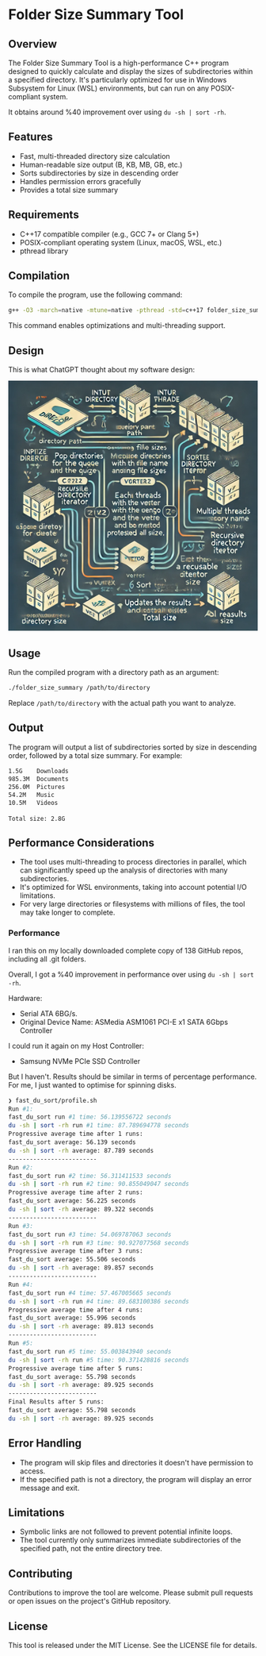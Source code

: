 # Folder Size Summary Tool

## Overview

The Folder Size Summary Tool is a high-performance C++ program designed to quickly calculate and display the sizes of subdirectories within a specified directory. It's particularly optimized for use in Windows Subsystem for Linux (WSL) environments, but can run on any POSIX-compliant system.

It obtains around %40 improvement over using `du -sh | sort -rh`.

## Features

- Fast, multi-threaded directory size calculation
- Human-readable size output (B, KB, MB, GB, etc.)
- Sorts subdirectories by size in descending order
- Handles permission errors gracefully
- Provides a total size summary

## Requirements

- C++17 compatible compiler (e.g., GCC 7+ or Clang 5+)
- POSIX-compliant operating system (Linux, macOS, WSL, etc.)
- pthread library

## Compilation

To compile the program, use the following command:

```bash
g++ -O3 -march=native -mtune=native -pthread -std=c++17 folder_size_summary.cpp -o folder_size_summary
```

This command enables optimizations and multi-threading support.

## Design

This is what ChatGPT thought about my software design:

![Design](resources/design.jpg)

## Usage

Run the compiled program with a directory path as an argument:

```bash
./folder_size_summary /path/to/directory
```

Replace `/path/to/directory` with the actual path you want to analyze.

## Output

The program will output a list of subdirectories sorted by size in descending order, followed by a total size summary. For example:

```
1.5G    Downloads
985.3M  Documents
256.0M  Pictures
54.2M   Music
10.5M   Videos

Total size: 2.8G
```

## Performance Considerations

- The tool uses multi-threading to process directories in parallel, which can significantly speed up the analysis of directories with many subdirectories.
- It's optimized for WSL environments, taking into account potential I/O limitations.
- For very large directories or filesystems with millions of files, the tool may take longer to complete.

### Performance

I ran this on my locally downloaded complete copy of 138 GitHub repos, including all .git folders.

Overall, I got a %40 improvement in performance over using `du -sh | sort -rh`.

Hardware: 
* Serial ATA 6BG/s. 
* Original Device Name: ASMedia ASM1061 PCI-E x1 SATA 6Gbps Controller

I could run it again on my Host Controller:
* Samsung NVMe PCIe SSD Controller

But I haven't. Results should be similar in terms of percentage performance. For me, I just wanted to optimise for spinning disks. 

```bash
❯ fast_du_sort/profile.sh
Run #1:
fast_du_sort run #1 time: 56.139556722 seconds
du -sh | sort -rh run #1 time: 87.789694778 seconds
Progressive average time after 1 runs:
fast_du_sort average: 56.139 seconds
du -sh | sort -rh average: 87.789 seconds
-------------------------
Run #2:
fast_du_sort run #2 time: 56.311411533 seconds
du -sh | sort -rh run #2 time: 90.855049047 seconds
Progressive average time after 2 runs:
fast_du_sort average: 56.225 seconds
du -sh | sort -rh average: 89.322 seconds
-------------------------
Run #3:
fast_du_sort run #3 time: 54.069787063 seconds
du -sh | sort -rh run #3 time: 90.927077568 seconds
Progressive average time after 3 runs:
fast_du_sort average: 55.506 seconds
du -sh | sort -rh average: 89.857 seconds
-------------------------
Run #4:
fast_du_sort run #4 time: 57.467005665 seconds
du -sh | sort -rh run #4 time: 89.683100386 seconds
Progressive average time after 4 runs:
fast_du_sort average: 55.996 seconds
du -sh | sort -rh average: 89.813 seconds
-------------------------
Run #5:
fast_du_sort run #5 time: 55.003843940 seconds
du -sh | sort -rh run #5 time: 90.371428816 seconds
Progressive average time after 5 runs:
fast_du_sort average: 55.798 seconds
du -sh | sort -rh average: 89.925 seconds
-------------------------
Final Results after 5 runs:
fast_du_sort average: 55.798 seconds
du -sh | sort -rh average: 89.925 seconds
```

## Error Handling

- The program will skip files and directories it doesn't have permission to access.
- If the specified path is not a directory, the program will display an error message and exit.

## Limitations

- Symbolic links are not followed to prevent potential infinite loops.
- The tool currently only summarizes immediate subdirectories of the specified path, not the entire directory tree.

## Contributing

Contributions to improve the tool are welcome. Please submit pull requests or open issues on the project's GitHub repository.

## License

This tool is released under the MIT License. See the LICENSE file for details.
